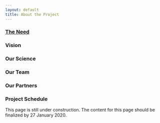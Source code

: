 ```yaml
---
layout: default
title: About the Project
---
```


### [The Need](need.html)

### Vision

### Our Science

### Our Team

### Our Partners

### Project Schedule

This page is still under construction. The content for this page should be finalized by 27 January 2020.
